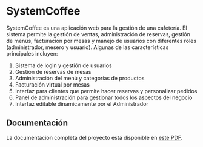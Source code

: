# SystemCoffee

SystemCoffee es una aplicación web para la gestión de una cafetería. El sistema permite la gestión de ventas, administración de reservas, gestión de menús, facturación por mesas y manejo de usuarios con diferentes roles (administrador, mesero y usuario). Algunas de las características principales incluyen:

1. Sistema de login y gestión de usuarios
2. Gestión de reservas de mesas
3. Administración del menú y categorías de productos
4. Facturación virtual por mesas
5. Interfaz para clientes que permite hacer reservas y personalizar pedidos
6. Panel de administración para gestionar todos los aspectos del negocio
7. Interfaz editable dinamicamente por el Administrador

## Documentación

La documentación completa del proyecto está disponible en [este PDF](./my-app/static/Documentacion.docx.pdf).
